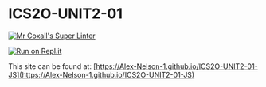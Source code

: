 # ICS2O-UNIT2-01

[![Mr Coxall's Super Linter](https://github.com/Alex-Nelson-1/ICS2O-UNIT2-01-JS/workflows/Mr%20Coxall's%20Super%20Linter/badge.svg)](https://github.com/Alex-Nelson-1/ICS2O-UNIT2-01-JS/actions/)

[![Run on Repl.it](https://repl.it/badge/github/Alex-Nelson-1/ICS2O-UNIT2-01-JS)](https://repl.it/github/Alex-Nelson-1/ICS2O-UNIT2-01-JS)

This site can be found at: [https://Alex-Nelson-1.github.io/ICS2O-UNIT2-01-JS](https://Alex-Nelson-1.github.io/ICS2O-UNIT2-01-JS)
